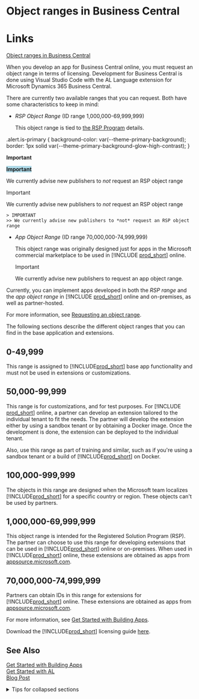 # Object ranges in Business Central

# Links
[Object ranges in Business Central](https://learn.microsoft.com/en-us/dynamics365/business-central/dev-itpro/developer/devenv-object-ranges)

When you develop an app for Business Central online, you must request an object range in terms of licensing. Development for Business Central is done using Visual Studio Code with the AL Language extension for Microsoft Dynamics 365 Business Central.

There are currently two available ranges that you can request. Both have some characteristics to keep in mind:

- *RSP Object Range* (ID range 1,000,000-69,999,999)

    This object range is tied to [the RSP Program](https://businesscenter.mbs.microsoft.com/#contentdetail/RegisterSolutionProgram) details.

.alert.is-primary {
    background-color: var(--theme-primary-background);
    border: 1px solid var(--theme-primary-background-glow-high-contrast);
}
<div class="alert is-primary" background-color: Blue;">
<p class="alert-title" > <b> Important </b></p>
</div>


<div class="alert is-primary">
<p class="alert-title"><span style="font-weight:bold;background-color:LightBlue;"> Important </span></p>
<p>We currently advise new publishers to <em>not</em> request an RSP object range</p>
</div>


<div class="alert is-primary">
<p class="alert-title"><span class="docon docon-status-info-outline" aria-hidden="true"></span> Important</p>
<p>We currently advise new publishers to <em>not</em> request an RSP object range</p>
</div>


    > IMPORTANT
    >> We currently advise new publishers to *not* request an RSP object range

- *App Object Range* (ID range 70,000,000-74,999,999)

    This object range was originally designed just for apps in the Microsoft commercial marketplace to be used in [!INCLUDE [prod_short](prod_short.md)] online.

    > [!IMPORTANT]
    > We currently advise new publishers to request an app object range.

Currently, you can implement apps developed in both the *RSP range* and the *app object range* in [!INCLUDE [prod_short](prod_short.md)] online and on-premises, as well as partner-hosted.

For more information, see [Requesting an object range](readiness/get-started.md#requesting-an-object-range).  

The following sections describe the different object ranges that you can find in the base application and extensions.

## 0-49,999

This range is assigned to [!INCLUDE[prod_short](includes/prod_short.md)] base app functionality and must not be used in extensions or customizations.

## 50,000-99,999

This range is for customizations, and for test purposes. For [!INCLUDE [prod_short](includes/prod_short.md)] online, a partner can develop an extension tailored to the individual tenant to fit the needs. The partner will develop the extension either by using a sandbox tenant or by obtaining a Docker image. Once the development is done, the extension can be deployed to the individual tenant.

Also, use this range as part of training and similar, such as if you're using a sandbox tenant or a build of [!INCLUDE[prod_short](includes/prod_short.md)] on Docker.

## 100,000-999,999

The objects in this range are designed when the Microsoft team localizes [!INCLUDE[prod_short](includes/prod_short.md)] for a specific country or region. These objects can't be used by partners.

## 1,000,000-69,999,999

This object range is intended for the Registered Solution Program (RSP). The partner can choose to use this range for developing extensions that can be used in [!INCLUDE[prod_short](includes/prod_short.md)] online or on-premises. When used in [!INCLUDE[prod_short](includes/prod_short.md)] online, these extensions are obtained as apps from [appsource.microsoft.com](https://appsource.microsoft.com).

## 70,000,000-74,999,999

Partners can obtain IDs in this range for extensions for [!INCLUDE[prod_short](includes/prod_short.md)] online. These extensions are obtained as apps from [appsource.microsoft.com](https://appsource.microsoft.com).

For more information, see [Get Started with Building Apps](readiness/get-started.md).

Download the [!INCLUDE[prod_short](includes/prod_short.md)] licensing guide [here](https://go.microsoft.com/fwlink/?LinkId=871590&clcid=0x409).

## See Also

[Get Started with Building Apps](readiness/get-started.md)  
[Get Started with AL](devenv-get-started.md)  
[Blog Post](https://community.dynamics.com/business/b/businesscentraldevitpro/archive/2018/10/17/which-object-ranges-can-we-use-with-microsoft-dynamics-365-business-central)


<details>

<summary>Tips for collapsed sections</summary>

### You can add a header

You can add text within a collapsed section. 

You can add an image or a code block, too.

```ruby
   puts "Hello World"
```

</details>